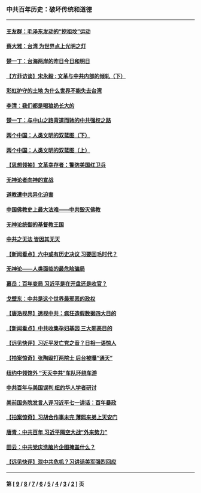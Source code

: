 ### 中共百年历史：破坏传统和道德
---
#### [王友群：毛泽东发动的“挖祖坟”运动](../../pages/nf1176114/n13723639.md?05060430) 
#### [蔡大雅：台湾 为世界点上光明之灯](../../pages/nf1176114/n13531530.md?05060430) 
#### [楚一丁：台海两岸的昨日今日和明日](../../pages/nf1176114/n13531468.md?05060430) 
#### [【方菲访谈】宋永毅 : 文革与中共内部的倾轧（下）](../../pages/nf1176114/n13486836.md?05060430) 
#### [彩虹护守的土地 为什么世界不能失去台湾](../../pages/nf1176114/n13476849.md?05060430) 
#### [李清：我们都是喝狼奶长大的](../../pages/nf1176114/n13471478.md?05060430) 
#### [楚一丁：与中山之路背道而驰的中共强权之路](../../pages/nf1176114/n13437270.md?05060430) 
#### [两个中国：人类文明的双蓝图（下）](../../pages/nf1176114/n13423132.md?05060430) 
#### [两个中国：人类文明的双蓝图（上）](../../pages/nf1176114/n13422687.md?05060430) 
#### [【思想领袖】文革幸存者：警防美国红卫兵](../../pages/nf1176114/n13339289.md?05060430) 
#### [无神论者向神的宣战](../../pages/nf1176114/n13281535.md?05060430) 
#### [道教遭中共异化迫害](../../pages/nf1176114/n13281463.md?05060430) 
#### [中国佛教史上最大法难——中共毁灭佛教](../../pages/nf1176114/n13281397.md?05060430) 
#### [无神论统御的基督教王国](../../pages/nf1176114/n13281280.md?05060430) 
#### [中共之无法 皆因其无天](../../pages/nf1176114/n13281088.md?05060430) 
#### [【新闻看点】六中或有历史决议 习要回毛时代？](../../pages/nf1176114/n13222895.md?05060430) 
#### [无神论——人类面临的最危险骗局](../../pages/nf1176114/n13196137.md?05060430) 
#### [慕岳：百年变局 习近平是在开盘还是收官？](../../pages/nf1176114/n13206516.md?05060430) 
#### [戈壁东：中共是这个世界最邪恶的政权](../../pages/nf1176114/n13085641.md?05060430) 
#### [【唐浩视界】透视中共：疯狂造假数据四大目的](../../pages/nf1176114/n13080590.md?05060430) 
#### [【新闻看点】中共收集孕妇基因 三大邪恶目的](../../pages/nf1176114/n13077182.md?05060430) 
#### [【远见快评】习近平发亡党之音？日相一语惊人](../../pages/nf1176114/n13074809.md?05060430) 
#### [【拍案惊奇】张陶殴打两院士 后台被曝“通天”](../../pages/nf1176114/n13070496.md?05060430) 
#### [纽约中领馆外 “天灭中共”车队环绕车游](../../pages/nf1176114/n13070693.md?05060430) 
#### [中共百年与美国误判 纽约华人学者研讨](../../pages/nf1176114/n13067969.md?05060430) 
#### [美前国务院发言人评习近平七一讲话：百年暴政](../../pages/nf1176114/n13066986.md?05060430) 
#### [【拍案惊奇】习胡合作事未完 薄熙来弟上天安门](../../pages/nf1176114/n13065867.md?05060430) 
#### [唐青：中共百年 习近平隔空大战“外来势力”](../../pages/nf1176114/n13065976.md?05060430) 
#### [田云：中共党庆洗脑片企图掩盖什么？](../../pages/nf1176114/n13064395.md?05060430) 
#### [【远见快评】泄中共危机？习讲话美军强烈回应](../../pages/nf1176114/n13064269.md?05060430) 

---
#### 第 [ [9](./9.md?05060430) / [8](./8.md?05060430) / [7](./7.md?05060430) / [6](./6.md?05060430) / [5](./5.md?05060430) / [4](./4.md?05060430) / [3](./3.md?05060430) / [2](./2.md?05060430) ] 页
